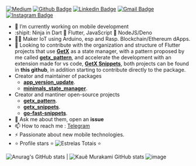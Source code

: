 
[![Medium](https://img.shields.io/badge/Medium-black?style=for-the-badge&logo=Medium)](https://medium.com/@kauemurakami)
[![Github Badge](https://img.shields.io/badge/-Github-000?style=for-the-badge&logo=Github&logoColor=white&link=https://github.com/lucasgdb)](https://github.com/kauemurakami)
[![Linkedin Badge](https://img.shields.io/badge/-LinkedIn-blue?style=for-the-badge&logo=Linkedin&logoColor=white&link=https://www.linkedin.com/in/rebeccamanzi/)](https://www.linkedin.com/in/kauemurakami/)
[![Gmail Badge](https://img.shields.io/badge/-Gmail-c14438?style=for-the-badge&logo=Gmail&logoColor=white&link=mailto:rebeccamanzi@gmail.com)](mailto:kauetmurakami@gmail.com)
[![Instagram Badge](https://img.shields.io/badge/-Instagram-C13584?style=for-the-badge&labelColor=C13584&logo=instagram&logoColor=white&link=https://www.instagram.com/codepwr/)](https://www.instagram.com/kauemurakami/)



- 🔭 I’m currently working on mobile development
- :shipit: Ninja in Dart 💙 Flutter, JavaScript 💜 NodeJS/Deno 
- 👨‍⚕️ Maker IoT using Arduino, esp and Rasp. Blockchain/Ethereum dApps.
- 👯 Looking to contribute with the organization and structure of Flutter projects that use [**GetX**](https://pub.dev/packages/get) as a state manager, with a pattern proposed by me called [**getx_pattern**](https://kauemurakami.github.io/getx_pattern), and accelerate the development with an extension made for vs code, [**GetX Snippets**](https://marketplace.visualstudio.com/items?itemName=get-snippets.get-snippets), both projects can be found in **this github**, in addition starting to contribute directly to the package.
- Creator and maintainer of packages
  - [**app_version_update**](https://pub.dev/packages/app_version_update).
  - [**minimals_state_manager**](https://pub.dev/packages/minimals_state_manager).
- Creator and mantiner open-source projects
  - [**getx_pattern**](https://pub.dev/packages/getx_pattern).
  - [**getx_snippets**](https://marketplace.visualstudio.com/items?itemName=get-snippets.get-snippets).  
  - [**go-fast-snippets**](https://marketplace.visualstudio.com/items?itemName=go-snippets.go-fast-snippets&ssr=false#overview).
- 💬 Ask me about them, open an **issue**
- 📫 How to reach me : [Telegram](https://t.me/kauemurakami)
- ⚡ Passionate about new mobile technologies.
- ⭐ Profile stars  ⭐ ![Estrelas Totais](https://img.shields.io/github/stars/kauemurakami?style=social) ⭐

</p>


![Anurag's GitHub stats](https://github-readme-stats.vercel.app/api?username=kauemurakami&show_icons=true&theme=transparent) | ![Kauê Murakami GitHub stats](https://github-readme-stats.vercel.app/api/top-langs?username=kauemurakami&hide=html,scss,stylus,blade,jupyter%20notebook,python,css,shell,batchfile,dockerfile,typescript&theme=algolia&show_icons=true)
![image](https://github-readme-stats.vercel.app/api/top-langs/?kauemurakami=XynoxTheDev&layout=compact&langs_count=8&hide_border=true&title_color=000000&icon_color=000000&text_color=000000&bg_color=ffffff)
